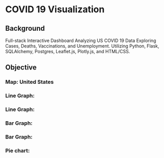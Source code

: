 # COVID 19 Visualization

## Background
Full-stack Interactive Dashboard Analyzing US COVID 19 Data Exploring Cases, Deaths, Vaccinations, and Unemployment. Utilizing Python, Flask, SQLAlchemy, Postgres, Leaflet.js, Plotly.js, and HTML/CSS.
 
## Objective

### Map: United States

### Line Graph:

### Line Graph:

### Bar Graph:

### Bar Graph:

### Pie chart: 
